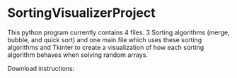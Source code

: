 # SortingVisualizerProject

This python program currently contains 4 files. 3 Sorting algorithms (merge, bubble, and quick sort) and one main file which uses these sorting algorithms and Tkinter to create a visualization of how each sorting algorithm behaves when solving random arrays. 

Download instructions:

